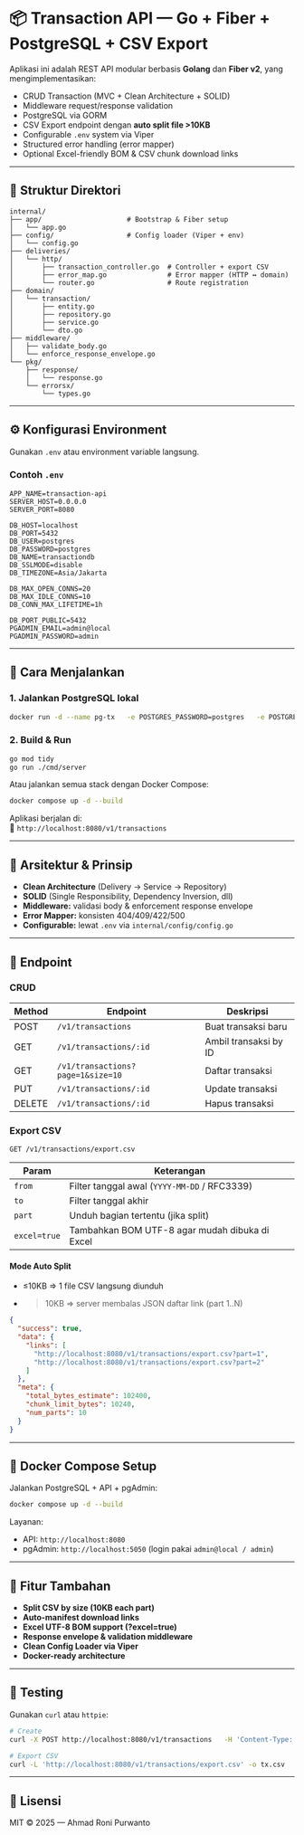 # 📦 Transaction API — Go + Fiber + PostgreSQL + CSV Export

Aplikasi ini adalah REST API modular berbasis **Golang** dan **Fiber v2**, yang mengimplementasikan:
- CRUD Transaction (MVC + Clean Architecture + SOLID)
- Middleware request/response validation
- PostgreSQL via GORM
- CSV Export endpoint dengan **auto split file >10KB**
- Configurable `.env` system via Viper
- Structured error handling (error mapper)
- Optional Excel-friendly BOM & CSV chunk download links

---

## 🧱 Struktur Direktori

```
internal/
├── app/                     # Bootstrap & Fiber setup
│   └── app.go
├── config/                  # Config loader (Viper + env)
│   └── config.go
├── deliveries/
│   └── http/
│       ├── transaction_controller.go  # Controller + export CSV
│       ├── error_map.go               # Error mapper (HTTP ↔ domain)
│       └── router.go                  # Route registration
├── domain/
│   └── transaction/
│       ├── entity.go
│       ├── repository.go
│       ├── service.go
│       └── dto.go
├── middleware/
│   ├── validate_body.go
│   └── enforce_response_envelope.go
└── pkg/
    ├── response/
    │   └── response.go
    └── errorsx/
        └── types.go
```

---

## ⚙️ Konfigurasi Environment

Gunakan `.env` atau environment variable langsung.

### Contoh `.env`
```env
APP_NAME=transaction-api
SERVER_HOST=0.0.0.0
SERVER_PORT=8080

DB_HOST=localhost
DB_PORT=5432
DB_USER=postgres
DB_PASSWORD=postgres
DB_NAME=transactiondb
DB_SSLMODE=disable
DB_TIMEZONE=Asia/Jakarta

DB_MAX_OPEN_CONNS=20
DB_MAX_IDLE_CONNS=10
DB_CONN_MAX_LIFETIME=1h

DB_PORT_PUBLIC=5432
PGADMIN_EMAIL=admin@local
PGADMIN_PASSWORD=admin
```

---

## 🚀 Cara Menjalankan

### 1. Jalankan PostgreSQL lokal
```bash
docker run -d --name pg-tx   -e POSTGRES_PASSWORD=postgres   -e POSTGRES_DB=transactiondb   -p 5432:5432 postgres:16
```

### 2. Build & Run
```bash
go mod tidy
go run ./cmd/server
```

Atau jalankan semua stack dengan Docker Compose:

```bash
docker compose up -d --build
```

Aplikasi berjalan di:  
📍 `http://localhost:8080/v1/transactions`

---

## 🧩 Arsitektur & Prinsip

- **Clean Architecture** (Delivery → Service → Repository)
- **SOLID** (Single Responsibility, Dependency Inversion, dll)
- **Middleware:** validasi body & enforcement response envelope
- **Error Mapper:** konsisten 404/409/422/500
- **Configurable:** lewat `.env` via `internal/config/config.go`

---

## 🧰 Endpoint

### CRUD
| Method | Endpoint | Deskripsi |
|---------|-----------|-----------|
| POST | `/v1/transactions` | Buat transaksi baru |
| GET | `/v1/transactions/:id` | Ambil transaksi by ID |
| GET | `/v1/transactions?page=1&size=10` | Daftar transaksi |
| PUT | `/v1/transactions/:id` | Update transaksi |
| DELETE | `/v1/transactions/:id` | Hapus transaksi |

### Export CSV
`GET /v1/transactions/export.csv`

| Param | Keterangan |
|--------|-------------|
| `from` | Filter tanggal awal (`YYYY-MM-DD` / RFC3339) |
| `to` | Filter tanggal akhir |
| `part` | Unduh bagian tertentu (jika split) |
| `excel=true` | Tambahkan BOM UTF-8 agar mudah dibuka di Excel |

#### Mode Auto Split
- ≤10KB ⇒ 1 file CSV langsung diunduh  
- >10KB ⇒ server membalas JSON daftar link (part 1..N)

```json
{
  "success": true,
  "data": {
    "links": [
      "http://localhost:8080/v1/transactions/export.csv?part=1",
      "http://localhost:8080/v1/transactions/export.csv?part=2"
    ]
  },
  "meta": {
    "total_bytes_estimate": 102400,
    "chunk_limit_bytes": 10240,
    "num_parts": 10
  }
}
```

---

## 🧱 Docker Compose Setup

Jalankan PostgreSQL + API + pgAdmin:

```bash
docker compose up -d --build
```

Layanan:
- API: `http://localhost:8080`
- pgAdmin: `http://localhost:5050` (login pakai `admin@local / admin`)

---

## 🧠 Fitur Tambahan

- **Split CSV by size (10KB each part)**
- **Auto-manifest download links**
- **Excel UTF-8 BOM support (?excel=true)**
- **Response envelope & validation middleware**
- **Clean Config Loader via Viper**
- **Docker-ready architecture**

---

## 🧪 Testing

Gunakan `curl` atau `httpie`:

```bash
# Create
curl -X POST http://localhost:8080/v1/transactions   -H 'Content-Type: application/json'   -d '{"transaction_id":"TX001","amount":100000,"status":"SUCCESS"}'

# Export CSV
curl -L 'http://localhost:8080/v1/transactions/export.csv' -o tx.csv
```

---

## 🧾 Lisensi
MIT © 2025 — Ahmad Roni Purwanto
